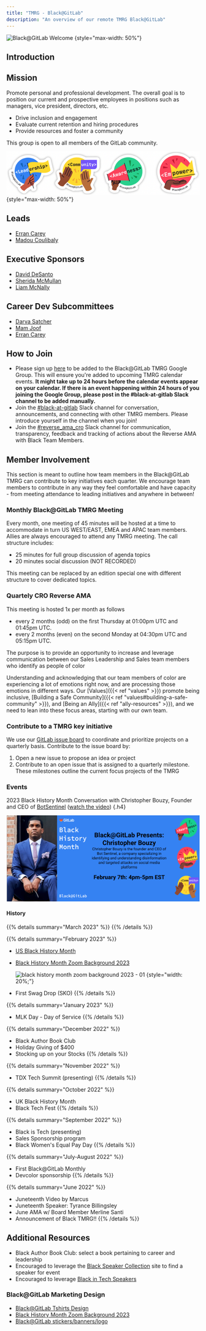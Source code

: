 ```yaml
---
title: "TMRG - Black@GitLab"
description: "An overview of our remote TMRG Black@GitLab"
---
```


![Black@GitLab Welcome](Black-GitLab-SKO23.jpg)
{style="max-width: 50%"}

## Introduction

## Mission

Promote personal and professional development. The overall goal is to position our current and prospective employees in positions such as managers, vice president, directors, etc.

- Drive inclusion and engagement
- Evaluate current retention and hiring procedures
- Provide resources and foster a community

This group is open to all members of the GitLab community.

![Black@GitLab Values](black-gitlab-values.png)
{style="max-width: 50%"}

## Leads

- [Erran Carey](/handbook/company/team/#erran)
- [Madou Coulibaly](/handbook/company/team/#madou)

## Executive Sponsors

- [David DeSanto](/handbook/company/team/#david)
- [Sherida McMullan](/handbook/company/team/#sheridam)
- [Liam McNally](/handbook/company/team/#lmcnally1)

## Career Dev Subcommittees

- [Darva Satcher](/handbook/company/team/#dsatcher)
- [Mam Joof](/handbook/company/team/#mjoof1)
- [Erran Carey](/handbook/company/team/#erran)

## How to Join

- Please sign up [here](https://groups.google.com/a/gitlab.com/g/black-tmrg) to be added to the Black@GitLab TMRG Google Group. This will ensure you're added to upcoming TMRG calendar events. **It might take up to 24 hours before the calendar events appear on your calendar. If there is an event happening within 24 hours of you joining the Google Group, please post in the #black-at-gitlab  Slack channel to be added manually.**
- Join the [#black-at-gitlab](https://gitlab.slack.com/archives/C03KFLT0UJV) Slack channel for conversation, announcements, and connecting with other TMRG members. Please introduce yourself in the channel when you join!
- Join the [#reverse_ama_cro](https://gitlab.slack.com/archives/C029DTTFR0U) Slack channel for communication, transparency, feedback and tracking of actions about the Reverse AMA with Black Team Members.

## Member Involvement

This section is meant to outline how team members in the Black@GitLab TMRG can contribute to key initiatives each quarter. We encourage team members to contribute in any way they feel comfortable and have capacity - from meeting attendance to leading initiatives and anywhere in between!

### Monthly Black@GitLab TMRG Meeting

Every month, one meeting of 45 minutes will be hosted at a time to accommodate in turn US WEST/EAST, EMEA and APAC team members. Allies are always encouraged to attend any TMRG meeting. The call structure includes:

- 25 minutes for full group discussion of agenda topics
- 20 minutes social discussion (NOT RECORDED)

This meeting can be replaced by an edition special one with different structure to cover dedicated topics.

### Quartely CRO Reverse AMA

This meeting is hosted 1x per month as follows

- every 2 months (odd) on the first Thursday at 01:00pm UTC and 01:45pm UTC.
- every 2 months (even) on the second Monday at 04:30pm UTC and 05:15pm UTC.

The purpose is to provide an opportunity to increase and leverage communication between our Sales Leadership and Sales team members who identify as people of color

Understanding and acknowledging that our team members of color are experiencing a lot of emotions right now, and are processing those emotions in different ways. Our [Values]({{< ref "values" >}}) promote being inclusive, [Building a Safe Community]({{< ref "values#building-a-safe-community" >}}), and [Being an Ally]({{< ref "ally-resources" >}}), and we need to lean into these focus areas, starting with our own team.

### Contribute to a TMRG key initiative

We use our [GitLab issue board](https://gitlab.com/gitlab-com/black-tmrg/-/boards) to coordinate and prioritize projects on a quarterly basis. Contribute to the issue board by:

1. Open a new issue to propose an idea or project
1. Contribute to an open issue that is assigned to a quarterly milestone. These milestones outline the current focus projects of the TMRG

### Events

2023 Black History Month Conversation with Christopher Bouzy, Founder and CEO of [BotSentinel](https://botsentinel.com/) ([watch the video](https://drive.google.com/file/d/1jIwAdJCYxsUJlmEo1otGG5pE6VGC7geM/view))
{.h4}

![Conversation with Christopher Bouzy](conversation_with_Christopher_Bouzy.png)

#### History

{{% details summary="March 2023" %}}
{{% /details %}}

{{% details summary="February 2023" %}}

- [US Black History Month](https://gitlab.com/gitlab-com/black-tmrg/-/issues/23)
- [Black History Month Zoom Background 2023](https://gitlab.com/gitlab-com/marketing/corporate_marketing/corporate-marketing/-/tree/master/design/programs-teams/dib-tmrg/black-gitlab/swag/zoom-backgrounds/black-history-month-zoom-background-2023/png)

  ![black history month zoom background 2023 - 01](https://gitlab.com/gitlab-com/marketing/corporate_marketing/corporate-marketing/-/raw/master/design/programs-teams/dib-tmrg/black-gitlab/swag/zoom-backgrounds/black-history-month-zoom-background-2023/png/black-history-month-zoom-background-2023_01.png)
  {style="width: 20%;"}

- First Swag Drop (SKO)
{{% /details %}}

{{% details summary="January 2023" %}}

- MLK Day - Day of Service
{{% /details %}}

{{% details summary="December  2022" %}}

- Black Author Book Club
- Holiday Giving of $400
- Stocking up on your Stocks
{{% /details %}}

{{% details summary="November  2022" %}}

- TDX Tech Summit (presenting)
{{% /details %}}

{{% details summary="October  2022" %}}

- UK Black History Month
- Black Tech Fest
{{% /details %}}

{{% details summary="September  2022" %}}

- Black is Tech (presenting)
- Sales Sponsorship program
- Black Women's Equal Pay Day
{{% /details %}}

{{% details summary="July-August 2022" %}}

- First Black@GitLab Monthly
- Devcolor sponsorship
{{% /details %}}

{{% details summary="June 2022" %}}

- Juneteenth Video by Marcus
- Juneteenth Speaker: Tyrance Billingsley
- June AMA w/ Board Member Merline Santi
- Announcement of Black TMRG!!
{{% /details %}}

## Additional Resources

- Black Author Book Club: select a book pertaining to career and leadership
- Encouraged to leverage the [Black Speaker Collection](https://blackspeakerscollection.com/) site to find a speaker for event
- Encouraged to leverage [Black in Tech Speakers](https://www.allamericanspeakers.com/lists/black-in-tech.php)

### Black@GitLab Marketing Design

- [Black@GitLab Tshirts Design](https://gitlab.com/gitlab-com/marketing/corporate_marketing/corporate-marketing/-/blob/master/design/programs-teams/dib-tmrg/black-gitlab/swag/t-shirts/pdf/black-gitlab-shirt.pdf)
- [Black History Month Zoom Background 2023](https://gitlab.com/gitlab-com/marketing/corporate_marketing/corporate-marketing/-/tree/master/design/programs-teams/dib-tmrg/black-gitlab/swag/zoom-backgrounds/black-history-month-zoom-background-2023/png)
- [Black@GitLab stickers/banners/logo](https://gitlab.com/gitlab-com/marketing/corporate_marketing/corporate-marketing/-/tree/master/design/programs-teams/dib-tmrg/black-gitlab/png)
